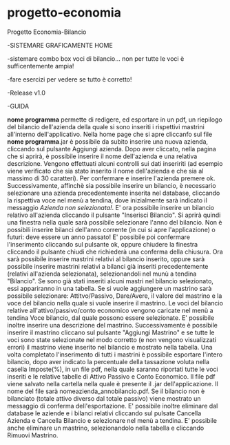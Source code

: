 # progetto-economia
Progetto Economia-Bilancio

-SISTEMARE GRAFICAMENTE HOME

-sistemare combo box voci di bilancio... non per tutte le voci è sufficentemente ampia!

-fare esercizi per vedere se tutto è corretto!

-Release v1.0

-GUIDA

**nome programma** permette di redigere, ed esportare in un pdf, un riepilogo del bilancio dell'azienda della quale si sono inseriti i rispettivi mastrini all'interno dell'applicativo. 
Nella home page che si apre cliccanfo sul file **nome programma**.jar è possibile da subito inserire una nuova azienda, cliccando sul pulsante Aggiungi azienda. Dopo aver cliccato, nella pagina che si aprirà, è possibile inserire il nome dell'azienda e una relativa descrizione. Vengono effettuati alcuni controlli sui dati inseririti (ad esempio viene verificato che sia stato inserito il nome dell'azienda e che sia al massimo di 30 caratteri). Per confermare e inserire l'azienda premere ok.
Successivamente, affinchè sia possibile inserire un bilancio, è necessario selezionare una azienda precedentemente inserita nel database, cliccando la rispettiva voce nel menù a tendina, dove inizialmente sarà indicato il messaggio *Azienda non selezionata!*. E' ora possibile inserire un bilancio relativo all'azienda cliccando il pulsante "Inserisci Bilancio". Si aprirà quindi una finestra nella quale sarà possibile selezionare l'anno del bilancio. Non è possibili inserire bilanci dell'anno corrente (in cui si apre l'applicazione) o futuri: deve essere un anno passato! E' possibile poi confermare l'inserimento cliccando sul pulsante ok, oppure chiudere la finestra cliccando il pulsante chiudi che richiederà una conferma della chiusura. Ora sarà possibile inserire mastrini relativi al bilancio inserito, oppure sarà possibile inserire mastrini relativi a bilanci già inseriti precedentemente (relativi all'azienda selezionata), selezionandoli nel munù a tendina "Bilancio".
Se sono già stati inseriti alcuni mastri nel bilancio selezionato, essi appariranno in una tabella. Se si vuole aggiungere un mastrino sarà possibile selezionare: Attitvo/Passivo, Dare/Avere, il valore del mastrino e la voce del bilancio nella quale si vuole inserire il mastrino. Le voci del bilancio relative all'attivo/passivo/conto economico vengono caricate nel menù a tendina Voce bilancio, dal quale possono essere selezionate. E' possibile inoltre inserire una descrizione del mastrino. Successivamente è possibile inserire il mastrino cliccano sul pulsante "Aggiungi Mastrino" e se tutte le voci sono state selezionate nel modo corretto (e non vengono visualizzati errori) il mastrino viene inserito nel bilancio e mostrato nella tabella. 
Una volta completato l'inserimento di tutti i mastrini è possibile esportare l'intero bilancio, dopo aver indicato la percentuale della tassazione voluta nella casella Imposte(%), in un file pdf, nella quale saranno riportati tutte le voci inseriti e le relative tabelle di Attivo Passivo e Conto Economico. Il file pdf viene salvato nella cartella nella quale è presente il .jar dell'applicazione. Il nome del file sarà nomeazienda_annobilancio.pdf. Se il bilancio non è bilanciato (totale attivo diverso dal totale passivo) viene mostrato un messaggio di conferma dell'esportazione.
E' possibile inoltre eliminare dal database le aziende e i bilanci relativi cliccando sul pulsate Cancella Azienda e Cancella Bilancio e selezionare nel menù a tendina.
E' possibile anche eliminare un mastrino, selezionandolo nella tabella e cliccando Rimuovi Mastrino. 
